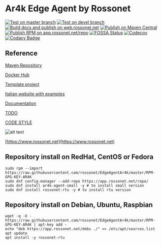 # Ar4k Edge Agent by Rossonet

[![Test on master branch](https://github.com/rossonet/EdgeAgentAr4k/actions/workflows/test-on-master.yml/badge.svg)](https://github.com/rossonet/EdgeAgentAr4k/actions/workflows/test-on-master.yml)
[![Test on devel branch](https://github.com/rossonet/EdgeAgentAr4k/actions/workflows/test-on-devel.yml/badge.svg)](https://github.com/rossonet/EdgeAgentAr4k/actions/workflows/test-on-devel.yml)
[![Build docs and publish on web.rossonet.net](https://github.com/rossonet/EdgeAgentAr4k/actions/workflows/docs-on-master.yml/badge.svg)](https://github.com/rossonet/EdgeAgentAr4k/actions/workflows/docs-on-master.yml)
[![Publish on Maven Central](https://github.com/rossonet/EdgeAgentAr4k/actions/workflows/publish-on-maven.yml/badge.svg)](https://github.com/rossonet/EdgeAgentAr4k/actions/workflows/publish-on-maven.yml)
[![Publish RPM on app.rossonet.net/repo](https://github.com/rossonet/EdgeAgentAr4k/actions/workflows/publish-rpm.yml/badge.svg)](https://github.com/rossonet/EdgeAgentAr4k/actions/workflows/publish-rpm.yml)
[![FOSSA Status](https://app.fossa.com/api/projects/git%2Bgithub.com%2Frossonet%2FEdgeAgentAr4k.svg?type=shield)](https://app.fossa.com/projects/git%2Bgithub.com%2Frossonet%2FEdgeAgentAr4k?ref=badge_shield)
[![Codecov](https://codecov.io/gh/rossonet/EdgeAgentAr4k/branch/devel/graph/badge.svg?token=LW8YNNLV4V)](https://codecov.io/gh/rossonet/EdgeAgentAr4k)
[![Codacy Badge](https://app.codacy.com/project/badge/Grade/3f2fd1b5f5c5421fa1102047c8b7e54f)](https://www.codacy.com/gh/rossonet/EdgeAgentAr4k/dashboard?utm_source=github.com&amp;utm_medium=referral&amp;utm_content=rossonet/EdgeAgentAr4k&amp;utm_campaign=Badge_Grade)

## Reference

[Maven Repository](https://mvnrepository.com/artifact/net.rossonet)

[Docker Hub](https://hub.docker.com/u/rossonet)

[Template project](https://github.com/rossonet/TemplateEdgeAgentAr4k)

[Italian website with examples](https://app.rossonet.net)

[Documentation](https://www.rossonet.net/dati/edge-docs/doc-site/)

[TODO](site/TODO.md)

[CODE STYLE](https://google.github.io/styleguide/javaguide.html)

![alt text](https://app.rossonet.net/wp-content/uploads/2021/10/rossonet-logo_280_115.png "Rossonet")

[https://www.rossonet.net](https://www.rossonet.net)

## Repository install on RedHat, CentOS or Fedora

```
sudo rpm --import https://raw.githubusercontent.com/rossonet/EdgeAgentAr4k/master/RPM-GPG-KEY-AR4K
sudo dnf config-manager --add-repo https://app.rossonet.net/repo/
sudo dnf install ar4k-agent-small -y # to install small version
sudo dnf install rossonet-rtu -y # to install rtu version
```


## Repository install on Debian, Ubuntu, Raspbian

```
wget -q -O - https://raw.githubusercontent.com/rossonet/EdgeAgentAr4k/master/RPM-GPG-KEY-AR4K | apt-key add -
echo "deb https://app.rossonet.net/debs ./" >> /etc/apt/sources.list
apt update
apt install -y rossonet-rtu
```
